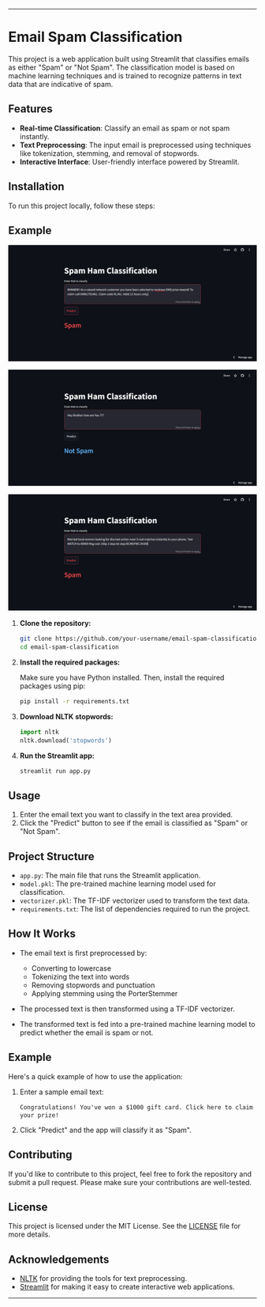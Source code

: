 
---

# Email Spam Classification

This project is a web application built using Streamlit that classifies emails as either "Spam" or "Not Spam". The classification model is based on machine learning techniques and is trained to recognize patterns in text data that are indicative of spam.

## Features

- **Real-time Classification**: Classify an email as spam or not spam instantly.
- **Text Preprocessing**: The input email is preprocessed using techniques like tokenization, stemming, and removal of stopwords.
- **Interactive Interface**: User-friendly interface powered by Streamlit.

## Installation

To run this project locally, follow these steps:

## Example

![App Screenshot](Screenshots/spam1.png)


![App Screenshot](Screenshots/spam2.png)


![App Screenshot](Screenshots/spam3.png)


1. **Clone the repository:**

   ```bash
   git clone https://github.com/your-username/email-spam-classification.git
   cd email-spam-classification
   ```

2. **Install the required packages:**

   Make sure you have Python installed. Then, install the required packages using pip:

   ```bash
   pip install -r requirements.txt
   ```

3. **Download NLTK stopwords:**

   ```python
   import nltk
   nltk.download('stopwords')
   ```

4. **Run the Streamlit app:**

   ```bash
   streamlit run app.py
   ```

## Usage

1. Enter the email text you want to classify in the text area provided.
2. Click the "Predict" button to see if the email is classified as "Spam" or "Not Spam".

## Project Structure

- `app.py`: The main file that runs the Streamlit application.
- `model.pkl`: The pre-trained machine learning model used for classification.
- `vectorizer.pkl`: The TF-IDF vectorizer used to transform the text data.
- `requirements.txt`: The list of dependencies required to run the project.

## How It Works

- The email text is first preprocessed by:
  - Converting to lowercase
  - Tokenizing the text into words
  - Removing stopwords and punctuation
  - Applying stemming using the PorterStemmer

- The processed text is then transformed using a TF-IDF vectorizer.
- The transformed text is fed into a pre-trained machine learning model to predict whether the email is spam or not.

## Example

Here's a quick example of how to use the application:

1. Enter a sample email text:
   ```
   Congratulations! You've won a $1000 gift card. Click here to claim your prize!
   ```

2. Click "Predict" and the app will classify it as "Spam".

## Contributing

If you'd like to contribute to this project, feel free to fork the repository and submit a pull request. Please make sure your contributions are well-tested.

## License

This project is licensed under the MIT License. See the [LICENSE](LICENSE) file for more details.

## Acknowledgements

- [NLTK](https://www.nltk.org/) for providing the tools for text preprocessing.
- [Streamlit](https://www.streamlit.io/) for making it easy to create interactive web applications.

---
